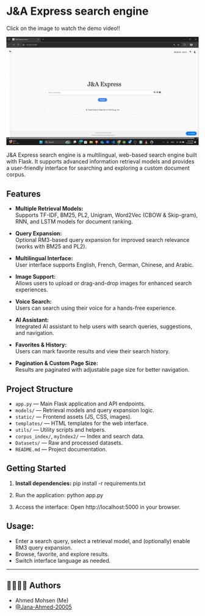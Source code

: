 # J&A Express search engine

Click on the image to watch the demo video!!


[![Watch the video](screenshot.png)](https://drive.google.com/file/d/1gBtSmx6MZScTWgpmtq88dx_1og7fv3PX/view?usp=sharing)


J&A Express search engine is a multilingual, web-based search engine built with Flask. It supports advanced information retrieval models and provides a user-friendly interface for searching and exploring a custom document corpus.

## Features

- **Multiple Retrieval Models:**  
  Supports TF-IDF, BM25, PL2, Unigram, Word2Vec (CBOW & Skip-gram), RNN, and LSTM models for document ranking.

- **Query Expansion:**  
  Optional RM3-based query expansion for improved search relevance (works with BM25 and PL2).

- **Multilingual Interface:**  
  User interface supports English, French, German, Chinese, and Arabic.

- **Image Support:**  
  Allows users to upload or drag-and-drop images for enhanced search experiences.

- **Voice Search:**  
  Users can search using their voice for a hands-free experience.

- **AI Assistant:**  
  Integrated AI assistant to help users with search queries, suggestions, and navigation.

- **Favorites & History:**  
  Users can mark favorite results and view their search history.

- **Pagination & Custom Page Size:**  
  Results are paginated with adjustable page size for better navigation.

## Project Structure

- `app.py` — Main Flask application and API endpoints.
- `models/` — Retrieval models and query expansion logic.
- `static/` — Frontend assets (JS, CSS, images).
- `templates/` — HTML templates for the web interface.
- `utils/` — Utility scripts and helpers.
- `corpus_index/`, `myIndex2/` — Index and search data.
- `Datasets/` — Raw and processed datasets.
- `README.md` — Project documentation.

## Getting Started

1. **Install dependencies:**
   pip install -r requirements.txt

2. Run the application: python app.py

3. Access the interface:
Open http://localhost:5000 in your browser.



## Usage: 
- Enter a search query, select a retrieval model, and (optionally) enable RM3 query expansion.
- Browse, favorite, and explore results.
- Switch interface language as needed.

---

## 👨‍👩‍👧‍👦 Authors
- Ahmed Mohsen (Me)
- [@Jana-Ahmed-20005](https://github.com/Jana-Ahmed-20005)
